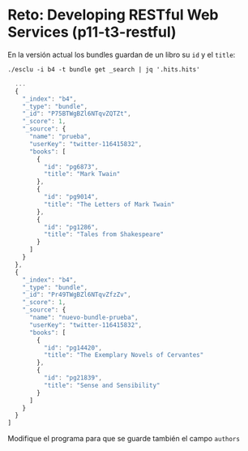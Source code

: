 # Reto: Developing RESTful Web Services (p11-t3-restful)

En la versión actual los bundles guardan de un libro su `id` y el `title`:
```
./esclu -i b4 -t bundle get _search | jq '.hits.hits'
```

```js
  ...
  {
    "_index": "b4",
    "_type": "bundle",
    "_id": "P75BTWgBZl6NTqvZQTZt",
    "_score": 1,
    "_source": {
      "name": "prueba",
      "userKey": "twitter-116415832",
      "books": [
        {
          "id": "pg6873",
          "title": "Mark Twain"
        },
        {
          "id": "pg9014",
          "title": "The Letters of Mark Twain"
        },
        {
          "id": "pg1286",
          "title": "Tales from Shakespeare"
        }
      ]
    }
  },
  {
    "_index": "b4",
    "_type": "bundle",
    "_id": "Pr49TWgBZl6NTqvZfzZv",
    "_score": 1,
    "_source": {
      "name": "nuevo-bundle-prueba",
      "userKey": "twitter-116415832",
      "books": [
        {
          "id": "pg14420",
          "title": "The Exemplary Novels of Cervantes"
        },
        {
          "id": "pg21839",
          "title": "Sense and Sensibility"
        }
      ]
    }
  }
]
```
Modifique el programa para que se guarde también el campo `authors`
